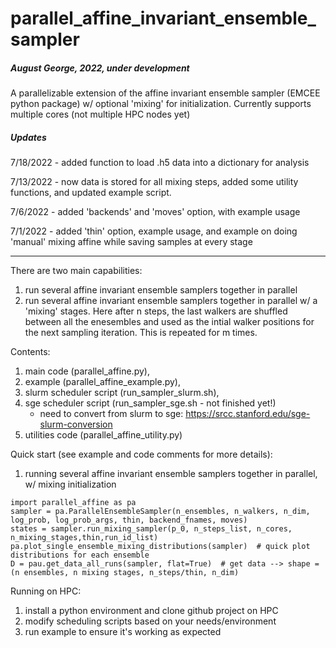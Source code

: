 # parallel_affine_invariant_ensemble_sampler
##### August George, 2022, under development
A parallelizable extension of the affine invariant ensemble sampler (EMCEE python package) w/ optional 'mixing' for initialization. Currently supports multiple cores (not multiple HPC nodes yet) 


##### Updates

7/18/2022 - added function to load .h5 data into a dictionary for analysis

7/13/2022 - now data is stored for all mixing steps, added some utility functions, and updated example script.

7/6/2022 - added 'backends' and 'moves' option, with example usage

7/1/2022 - added 'thin' option, example usage, and example on doing 'manual' mixing affine while saving samples at every stage

---

There are two main capabilities:
1. run several affine invariant ensemble samplers together in parallel
2. run several affine invariant ensemble samplers together in parallel w/ a 'mixing' stages. Here after n steps, the last walkers are shuffled between all the enesembles and used as the intial walker positions for the next sampling iteration. This is repeated for m times. 


Contents:
1. main code (parallel_affine.py), 
2. example (parallel_affine_example.py), 
3. slurm scheduler script (run_sampler_slurm.sh), 
4. sge scheduler script (run_sampler_sge.sh - not finished yet!)
    + need to convert from slurm to sge: https://srcc.stanford.edu/sge-slurm-conversion  
5. utilities code (parallel_affine_utility.py)


Quick start (see example and code comments for more details):
1. running several affine invariant ensemble samplers together in parallel, w/ mixing initialization
```
import parallel_affine as pa
sampler = pa.ParallelEnsembleSampler(n_ensembles, n_walkers, n_dim, log_prob, log_prob_args, thin, backend_fnames, moves)
states = sampler.run_mixing_sampler(p_0, n_steps_list, n_cores, n_mixing_stages,thin,run_id_list)
pa.plot_single_ensemble_mixing_distributions(sampler)  # quick plot distributions for each ensemble
D = pau.get_data_all_runs(sampler, flat=True)  # get data --> shape = (n ensembles, n mixing stages, n_steps/thin, n_dim)
```

Running on HPC:
1. install a python environment and clone github project on HPC 
2. modify scheduling scripts based on your needs/environment
3. run example to ensure it's working as expected




